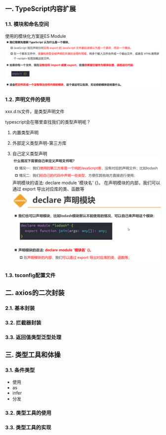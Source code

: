 ## 一. TypeScript内容扩展

### 1.1. 模块和命名空间

使用的模块化方案是ES Module
![Alt text](image.png)



### 1.2. 声明文件的使用
xxx.d.ts文件，是类型声明文件

typescript会在哪里查找我们的类型声明呢？
1. 内置类型声明
2. 外部定义类型声明-第三方库

3. 自己定义类型声明
![Alt text](image-1.png)
声明模块的语法: declare module '模块名' {}。
 在声明模块的内部，我们可以通过 export 导出对应库的类、函数等
![Alt text](image-2.png)

### 1.3. tsconfig配置文件







## 二. axios的二次封装

### 2.1. 基本封装





### 3.2. 拦截器封装





### 3.3. 返回值类型泛型处理









## 三. 类型工具和体操

### 3.1. 条件类型

* 使用
* as
* infer
* 分发





### 3.2. 类型工具的使用







### 3.3. 类型工具的实现







